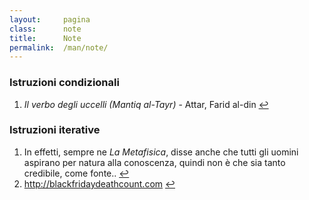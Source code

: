 ```yaml
---
layout:     pagina
class:      note
title:      Note
permalink:  /man/note/
---
```


<section class="note">
    <h3>Istruzioni condizionali</h3>
    <ol>
        <li>
            <i>Il verbo degli uccelli (Mantiq al-Tayr)</i> - Attar, Farid al-din
            <a href="Javascript:history.back()" name="">&#8617;</a>
        </li>
    </ol>
    <h3>Istruzioni iterative</h3>
    <ol>
        <li>
            In effetti, sempre ne <i>La Metafisica</i>, disse anche che tutti gli uomini aspirano per natura alla conoscenza, quindi non è che sia tanto credibile, come fonte..
            <a href="Javascript:history.back()" name="aristotele">&#8617;</a>
        </li>
        <li>
            <a href="http://blackfridaydeathcount.com"
               target="note">http://blackfridaydeathcount.com</a>
            <a href="Javascript:history.back()" name="aristotele">&#8617;</a>
        </li>
    </ol>
</section>
<!--
<li>
    <a href="Javascript:history.back()" name="">&#8617;</a>
</li>

-->
